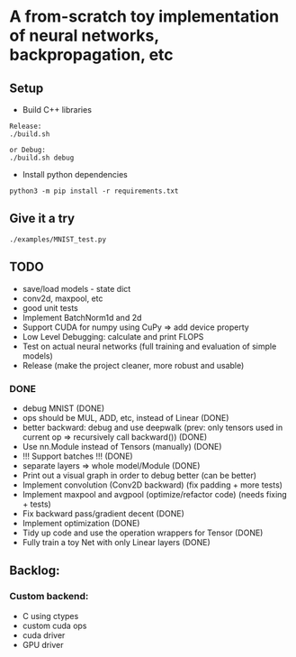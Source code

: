 # A from-scratch toy implementation of neural networks, backpropagation, etc

## Setup

- Build C++ libraries

```
Release:
./build.sh

or Debug:
./build.sh debug
```

- Install python dependencies

```
python3 -m pip install -r requirements.txt
```

## Give it a try

```
./examples/MNIST_test.py
```

## TODO

- save/load models - state dict
- conv2d, maxpool, etc
- good unit tests
- Implement BatchNorm1d and 2d
- Support CUDA for numpy using CuPy => add device property
- Low Level Debugging: calculate and print FLOPS
- Test on actual neural networks (full training and evaluation of simple models)
- Release (make the project cleaner, more robust and usable)

### DONE

- debug MNIST (DONE)
- ops should be MUL, ADD, etc, instead of Linear (DONE)
- better backward: debug and use deepwalk (prev: only tensors used in current op => recursively call backward()) (DONE)
- Use nn.Module instead of Tensors (manually) (DONE)
- !!! Support batches !!! (DONE)
- separate layers => whole model/Module (DONE)
- Print out a visual graph in order to debug better (can be better)
- Implement convolution (Conv2D backward) (fix padding + more tests)
- Implement maxpool and avgpool (optimize/refactor code) (needs fixing + tests)
- Fix backward pass/gradient decent (DONE)
- Implement optimization (DONE)
- Tidy up code and use the operation wrappers for Tensor (DONE)
- Fully train a toy Net with only Linear layers (DONE)

## Backlog:

### Custom backend:

- C using ctypes
- custom cuda ops
- cuda driver
- GPU driver
